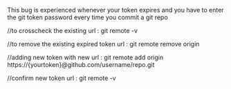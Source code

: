 
This bug is experienced whenever your token expires and 
you have to enter the git token password every time you 
commit a git repo


//to crosscheck the existing url :
git remote -v 

//to remove the existing expired token url :
git remote remove origin 

//adding new token with new url :
git remote add origin https://{yourtoken}@github.com/username/repo.git 

//confirm new token url :
git remote -v
